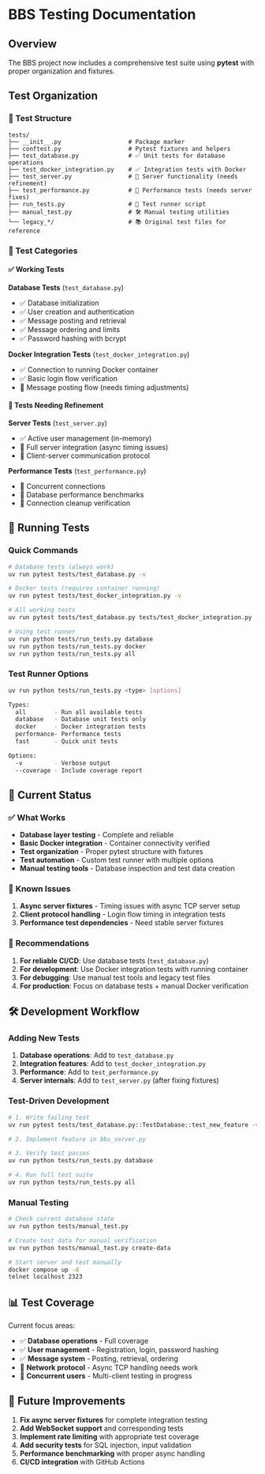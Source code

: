 # BBS Testing Documentation

## Overview

The BBS project now includes a comprehensive test suite using **pytest** with proper organization and fixtures.

## Test Organization

### 📁 Test Structure

```
tests/
├── __init__.py                   # Package marker
├── conftest.py                   # Pytest fixtures and helpers
├── test_database.py              # ✅ Unit tests for database operations
├── test_docker_integration.py    # ✅ Integration tests with Docker
├── test_server.py                # 🔧 Server functionality (needs refinement)
├── test_performance.py           # 🔧 Performance tests (needs server fixes)
├── run_tests.py                  # 🎯 Test runner script
├── manual_test.py                # 🛠️ Manual testing utilities
└── legacy_*/                     # 📚 Original test files for reference
```

### 🧪 Test Categories

#### ✅ **Working Tests**

**Database Tests** (`test_database.py`)
- ✅ Database initialization
- ✅ User creation and authentication
- ✅ Message posting and retrieval
- ✅ Message ordering and limits
- ✅ Password hashing with bcrypt

**Docker Integration Tests** (`test_docker_integration.py`) 
- ✅ Connection to running Docker container
- ✅ Basic login flow verification
- 🔧 Message posting flow (needs timing adjustments)

#### 🔧 **Tests Needing Refinement**

**Server Tests** (`test_server.py`)
- ✅ Active user management (in-memory)
- 🔧 Full server integration (async timing issues)
- 🔧 Client-server communication protocol

**Performance Tests** (`test_performance.py`)
- 🔧 Concurrent connections
- 🔧 Database performance benchmarks
- 🔧 Connection cleanup verification

## 🏃 Running Tests

### Quick Commands

```bash
# Database tests (always work)
uv run pytest tests/test_database.py -v

# Docker tests (requires container running)
uv run pytest tests/test_docker_integration.py -v

# All working tests
uv run pytest tests/test_database.py tests/test_docker_integration.py -v

# Using test runner
uv run python tests/run_tests.py database
uv run python tests/run_tests.py docker
uv run python tests/run_tests.py all
```

### Test Runner Options

```bash
uv run python tests/run_tests.py <type> [options]

Types:
  all        - Run all available tests
  database   - Database unit tests only  
  docker     - Docker integration tests
  performance- Performance tests
  fast       - Quick unit tests

Options:
  -v         - Verbose output
  --coverage - Include coverage report
```

## 🔧 Current Status

### ✅ **What Works**
- **Database layer testing** - Complete and reliable
- **Basic Docker integration** - Container connectivity verified
- **Test organization** - Proper pytest structure with fixtures
- **Test automation** - Custom test runner with multiple options
- **Manual testing tools** - Database inspection and test data creation

### 🔧 **Known Issues**
1. **Async server fixtures** - Timing issues with async TCP server setup
2. **Client protocol handling** - Login flow timing in integration tests  
3. **Performance test dependencies** - Need stable server fixtures

### 🎯 **Recommendations**

1. **For reliable CI/CD**: Use database tests (`test_database.py`)
2. **For development**: Use Docker integration tests with running container
3. **For debugging**: Use manual test tools and legacy test files
4. **For production**: Focus on database tests + manual Docker verification

## 🛠️ Development Workflow

### Adding New Tests

1. **Database operations**: Add to `test_database.py`
2. **Integration features**: Add to `test_docker_integration.py`  
3. **Performance**: Add to `test_performance.py`
4. **Server internals**: Add to `test_server.py` (after fixing fixtures)

### Test-Driven Development

```bash
# 1. Write failing test
uv run pytest tests/test_database.py::TestDatabase::test_new_feature -v

# 2. Implement feature in bbs_server.py

# 3. Verify test passes
uv run python tests/run_tests.py database

# 4. Run full test suite
uv run python tests/run_tests.py all
```

### Manual Testing

```bash
# Check current database state
uv run python tests/manual_test.py

# Create test data for manual verification
uv run python tests/manual_test.py create-data

# Start server and test manually
docker compose up -d
telnet localhost 2323
```

## 📊 Test Coverage

Current focus areas:
- ✅ **Database operations** - Full coverage
- ✅ **User management** - Registration, login, password hashing
- ✅ **Message system** - Posting, retrieval, ordering
- 🔧 **Network protocol** - Async TCP handling needs work
- 🔧 **Concurrent users** - Multi-client testing in progress

## 🚀 Future Improvements

1. **Fix async server fixtures** for complete integration testing
2. **Add WebSocket support** and corresponding tests
3. **Implement rate limiting** with appropriate test coverage
4. **Add security tests** for SQL injection, input validation
5. **Performance benchmarking** with proper async handling
6. **CI/CD integration** with GitHub Actions
